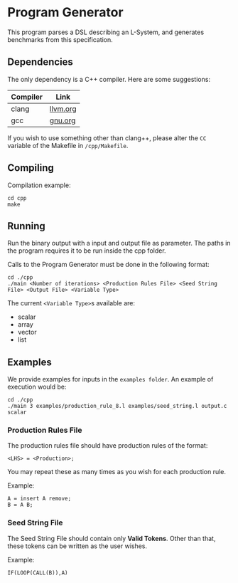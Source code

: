 # Program Generator

This program parses a DSL describing an L-System, and generates benchmarks from this specification.

## Dependencies

The only dependency is a C++ compiler. Here are some suggestions:

| Compiler | Link                                |
| -------- | ----------------------------------- |
| clang    | [llvm.org](https://clang.llvm.org/) |
| gcc      | [gnu.org](https://gcc.gnu.org/)     |

If you wish to use something other than clang++, please alter the `CC` variable of the Makefile in `/cpp/Makefile`.

## Compiling

Compilation example:

```
cd cpp
make
```

## Running

Run the binary output with a input and output file as parameter. The paths in the program requires it to be run inside the cpp folder.

Calls to the Program Generator must be done in the following format:

```
cd ./cpp
./main <Number of iterations> <Production Rules File> <Seed String File> <Output File> <Variable Type>
```

The current `<Variable Type>`s available are:

-   scalar
-   array
-   vector
-   list

## Examples

We provide examples for inputs in the `examples folder`. An example of execution would be:

```
cd ./cpp
./main 3 examples/production_rule_8.l examples/seed_string.l output.c scalar
```

### Production Rules File

The production rules file should have production rules of the format:

```
<LHS> = <Production>;
```

You may repeat these as many times as you wish for each production rule.

Example:

```
A = insert A remove;
B = A B;
```

### Seed String File

The Seed String File should contain only **Valid Tokens**.
Other than that, these tokens can be written as the user wishes.

Example:

```
IF(LOOP(CALL(B)),A)
```
